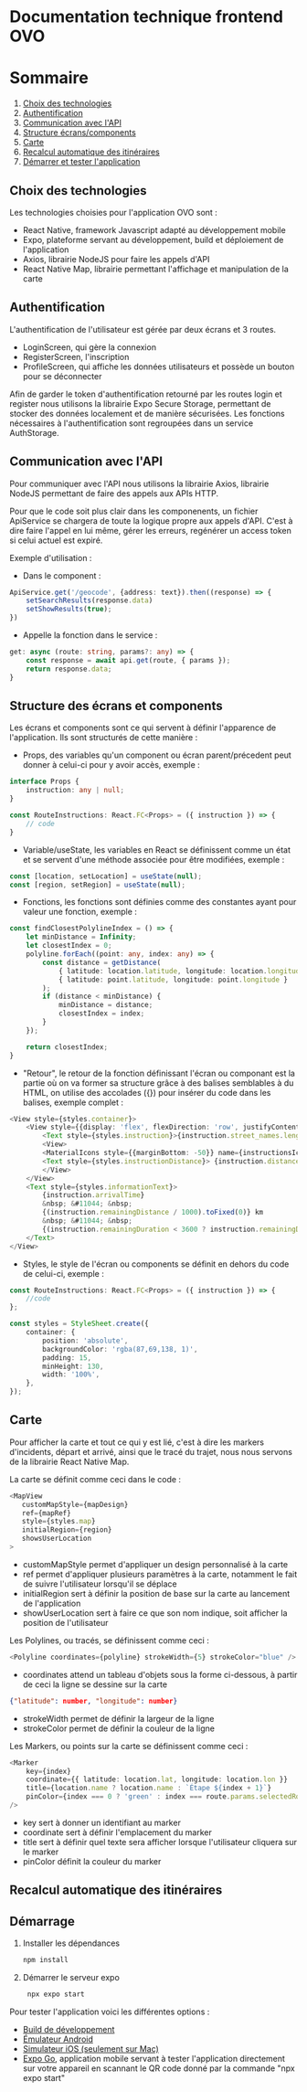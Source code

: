 # Documentation technique frontend OVO


# Sommaire
1. [Choix des technologies](#choix-des-technologies)
2. [Authentification](#authentification)
3. [Communication avec l'API](#communication-avec-lapi)
4. [Structure écrans/components](#structure-des-écrans-et-components)
5. [Carte](#carte)
6. [Recalcul automatique des itinéraires](#recalcul-automatique-des-itinéraires)
7. [Démarrer et tester l'application](#démarrage)

## Choix des technologies

Les technologies choisies pour l'application OVO sont :
- React Native, framework Javascript adapté au développement mobile
- Expo, plateforme servant au développement, build et déploiement de l'application
- Axios, librairie NodeJS pour faire les appels d'API
- React Native Map, librairie permettant l'affichage et manipulation de la carte

## Authentification

L'authentification de l'utilisateur est gérée par deux écrans et 3 routes.
- LoginScreen, qui gère la connexion
- RegisterScreen, l'inscription
- ProfileScreen, qui affiche les données utilisateurs et possède un bouton pour se déconnecter

Afin de garder le token d'authentification retourné par les routes login et register nous utilisons la librairie Expo Secure Storage, permettant de stocker des données localement et de manière sécurisées. Les fonctions nécessaires à l'authentification sont regroupées dans un service AuthStorage.

## Communication avec l'API

Pour communiquer avec l'API nous utilisons la librairie Axios, librairie NodeJS permettant de faire des appels aux APIs HTTP.

Pour que le code soit plus clair dans les componenents, un fichier ApiService se chargera de toute la logique propre aux appels d'API. C'est à dire faire l'appel en lui même, gérer les erreurs, regénérer un access token si celui actuel est expiré.

Exemple d'utilisation :

- Dans le component :
```typescript
ApiService.get('/geocode', {address: text}).then((response) => {
    setSearchResults(response.data)
    setShowResults(true);
})
```
- Appelle la fonction dans le service :
```typescript
get: async (route: string, params?: any) => {
    const response = await api.get(route, { params });
    return response.data;
}
```

## Structure des écrans et components

Les écrans et components sont ce qui servent à définir l'apparence de l'application. Ils sont structurés de cette manière :
- Props, des variables qu'un component ou écran parent/précedent peut donner à celui-ci pour y avoir accès, exemple :
```typescript
interface Props {
    instruction: any | null;
}

const RouteInstructions: React.FC<Props> = ({ instruction }) => {
    // code
}
```

- Variable/useState, les variables en React se définissent comme un état et se servent d'une méthode associée pour être modifiées, exemple :
```typescript
const [location, setLocation] = useState(null);
const [region, setRegion] = useState(null);
```

- Fonctions, les fonctions sont définies comme des constantes ayant pour valeur une fonction, exemple :
```typescript
const findClosestPolylineIndex = () => {
    let minDistance = Infinity;
    let closestIndex = 0;
    polyline.forEach((point: any, index: any) => {
        const distance = getDistance(
            { latitude: location.latitude, longitude: location.longitude },
            { latitude: point.latitude, longitude: point.longitude }
        );
        if (distance < minDistance) {
            minDistance = distance;
            closestIndex = index;
        }
    });

    return closestIndex;
}
```

- "Retour", le retour de la fonction définissant l'écran ou componant est la partie où on va former sa structure grâce à des balises semblables à du HTML, on utilise des accolades ({}) pour insérer du code dans les balises, exemple complet :
```typescript
<View style={styles.container}>
    <View style={{display: 'flex', flexDirection: 'row', justifyContent: 'space-between'}}>
        <Text style={styles.instruction}>{instruction.street_names.length ? instruction.street_names.join(', ') : instruction.instruction}</Text>
        <View>
        <MaterialIcons style={{marginBottom: -50}} name={instructionsIcons[instruction.type]} size={70} color={'white'}/>
        <Text style={styles.instructionDistance}> {instruction.distanceTo < 1000 ? instruction.distanceTo.toFixed(0) + 'm' : (instruction.distanceTo/1000).toFixed(2) + 'km'}</Text>
        </View>
    </View>
    <Text style={styles.informationText}>
        {instruction.arrivalTime}
        &nbsp; &#11044; &nbsp;
        {(instruction.remainingDistance / 1000).toFixed(0)} km
        &nbsp; &#11044; &nbsp;
        {(instruction.remainingDuration < 3600 ? instruction.remainingDuration / 60 : instruction.remainingDuration / 3600).toFixed(0)} min
    </Text>
</View>
```

- Styles, le style de l'écran ou components se définit en dehors du code de celui-ci, exemple :
```typescript
const RouteInstructions: React.FC<Props> = ({ instruction }) => {
    //code
};

const styles = StyleSheet.create({
    container: {
        position: 'absolute',
        backgroundColor: 'rgba(87,69,138, 1)',
        padding: 15,
        minHeight: 130,
        width: '100%',
    },
});
```

## Carte

Pour afficher la carte et tout ce qui y est lié, c'est à dire les markers d'incidents, départ et arrivé, ainsi que le tracé du trajet, nous nous servons de la librairie React Native Map. 

La carte se définit comme ceci dans le code :
```typescript
<MapView
   customMapStyle={mapDesign}
   ref={mapRef}
   style={styles.map}
   initialRegion={region}
   showsUserLocation
>
```
- customMapStyle permet d'appliquer un design personnalisé à la carte
- ref permet d'appliquer plusieurs paramètres à la carte, notamment le fait de suivre l'utilisateur lorsqu'il se déplace
- initialRegion sert à définir la position de base sur la carte au lancement de l'application
- showUserLocation sert à faire ce que son nom indique, soit afficher la position de l'utilisateur

Les Polylines, ou tracés, se définissent comme ceci :
```typescript
<Polyline coordinates={polyline} strokeWidth={5} strokeColor="blue" />
```
- coordinates attend un tableau d'objets sous la forme ci-dessous, à partir de ceci la ligne se dessine sur la carte
```json
{"latitude": number, "longitude": number}
```
- strokeWidth permet de définir la largeur de la ligne
- strokeColor permet de définir la couleur de la ligne

Les Markers, ou points sur la carte se définissent comme ceci :
```typescript
<Marker
    key={index}
    coordinate={{ latitude: location.lat, longitude: location.lon }}
    title={location.name ? location.name : `Étape ${index + 1}`}
    pinColor={index === 0 ? 'green' : index === route.params.selectedRoute.locations.length - 1 ? 'red' : 'blue'}
/>
```
- key sert à donner un identifiant au marker
- coordinate sert à définir l'emplacement du marker
- title sert à définir quel texte sera afficher lorsque l'utilisateur cliquera sur le marker
- pinColor définit la couleur du marker

## Recalcul automatique des itinéraires

## Démarrage

1. Installer les dépendances

   ```bash
   npm install
   ```

2. Démarrer le serveur expo

   ```bash
    npx expo start
   ```

Pour tester l'application voici les différentes options :

- [Build de développement](https://docs.expo.dev/develop/development-builds/introduction/)
- [Émulateur Android](https://docs.expo.dev/workflow/android-studio-emulator/)
- [Simulateur iOS (seulement sur Mac)](https://docs.expo.dev/workflow/ios-simulator/)
- [Expo Go](https://expo.dev/go), application mobile servant à tester l'application directement sur votre appareil en scannant le QR code donné par la commande "npx expo start"


